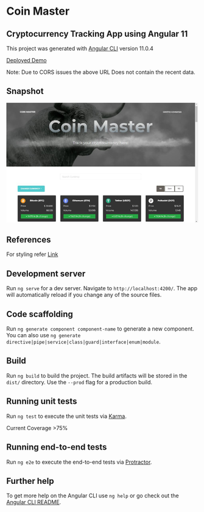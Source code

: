 # Coin Master
## Cryptocurrency Tracking App using Angular 11

This project was generated with [Angular CLI](https://github.com/angular/angular-cli) version 11.0.4

[Deployed Demo](https://obtainable-lawyer.surge.sh/)

Note: Due to CORS issues the above URL Does not contain the recent data.

## Snapshot

![snapshot](https://github.com/prabhatdutt95/coinmaster/blob/master/laptop_view.JPG?raw=true)

## References
For styling refer [Link](https://www.creative-tim.com/product/paper-kit-2)

## Development server

Run `ng serve` for a dev server. Navigate to `http://localhost:4200/`. The app will automatically reload if you change any of the source files.

## Code scaffolding

Run `ng generate component component-name` to generate a new component. You can also use `ng generate directive|pipe|service|class|guard|interface|enum|module`.

## Build

Run `ng build` to build the project. The build artifacts will be stored in the `dist/` directory. Use the `--prod` flag for a production build.

## Running unit tests

Run `ng test` to execute the unit tests via [Karma](https://karma-runner.github.io).

Current Coverage >75%

## Running end-to-end tests

Run `ng e2e` to execute the end-to-end tests via [Protractor](http://www.protractortest.org/).

## Further help

To get more help on the Angular CLI use `ng help` or go check out the [Angular CLI README](https://github.com/angular/angular-cli/blob/master/README.md).
